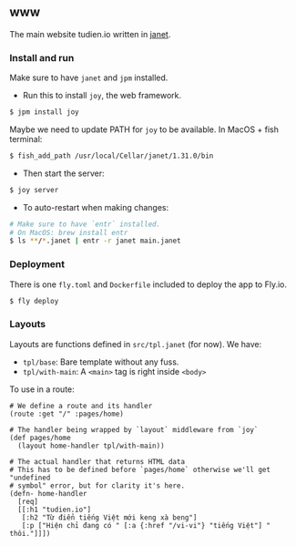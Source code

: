 ## www

The main website tudien.io written in [janet](https://janet-lang.org).

### Install and run

Make sure to have `janet` and `jpm` installed.

- Run this to install `joy`, the web framework.

```sh
$ jpm install joy
```

Maybe we need to update PATH for `joy` to be available. In MacOS + fish terminal:

```sh
$ fish_add_path /usr/local/Cellar/janet/1.31.0/bin
```

- Then start the server:

```sh
$ joy server
```

- To auto-restart when making changes:

```sh
# Make sure to have `entr` installed.
# On MacOS: brew install entr
$ ls **/*.janet | entr -r janet main.janet
```

### Deployment

There is one `fly.toml` and `Dockerfile` included to deploy the app to Fly.io.

```sh
$ fly deploy
```

### Layouts

Layouts are functions defined in `src/tpl.janet` (for now). We have:

- `tpl/base`: Bare template without any fuss.
- `tpl/with-main`: A `<main>` tag is right inside `<body>`

To use in a route:

```janet
# We define a route and its handler
(route :get "/" :pages/home)

# The handler being wrapped by `layout` middleware from `joy`
(def pages/home
  (layout home-handler tpl/with-main))

# The actual handler that returns HTML data
# This has to be defined before `pages/home` otherwise we'll get "undefined
# symbol" error, but for clarity it's here.
(defn- home-handler
  [req]
  [[:h1 "tudien.io"]
   [:h2 "Từ điển tiếng Việt mới keng xà beng"]
   [:p ["Hiện chỉ đang có " [:a {:href "/vi-vi"} "tiếng Việt"] " thôi."]]])
```
